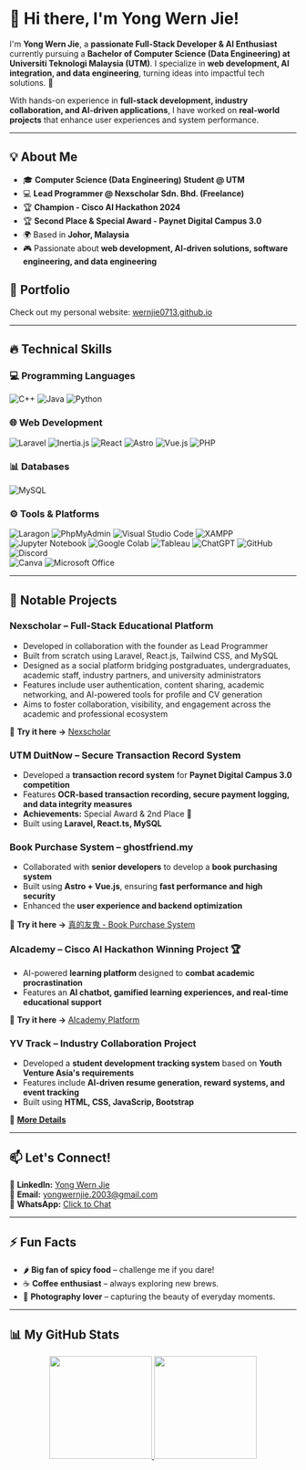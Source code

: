 # 👋 Hi there, I'm Yong Wern Jie!  

I'm **Yong Wern Jie**, a **passionate Full-Stack Developer & AI Enthusiast** currently pursuing a **Bachelor of Computer Science (Data Engineering) at Universiti Teknologi Malaysia (UTM)**. I specialize in **web development, AI integration, and data engineering**, turning ideas into impactful tech solutions. 🚀  

With hands-on experience in **full-stack development, industry collaboration, and AI-driven applications**, I have worked on **real-world projects** that enhance user experiences and system performance.  

---

## 💡 About Me
- 🎓 **Computer Science (Data Engineering) Student @ UTM**  
- 💻 **Lead Programmer @ Nexscholar Sdn. Bhd. (Freelance)**  
- 🏆 **Champion - Cisco AI Hackathon 2024**
- 🏆 **Second Place & Special Award - Paynet Digital Campus 3.0**  
- 🌍 Based in **Johor, Malaysia**  
- 🎮 Passionate about **web development, AI-driven solutions, software engineering, and data engineering**  

## 🔗 Portfolio
Check out my personal website: [wernjie0713.github.io](https://wernjie0713.github.io/)

---

## 🔥 Technical Skills
### 💻 Programming Languages
![C++](https://img.shields.io/badge/C%2B%2B-%2300599C.svg?style=for-the-badge&logo=c%2B%2B&logoColor=white)
![Java](https://img.shields.io/badge/Java-%23ED8B00.svg?style=for-the-badge&logo=java&logoColor=white)
![Python](https://img.shields.io/badge/Python-3776AB?style=for-the-badge&logo=python&logoColor=white)

### 🌐 Web Development
![Laravel](https://img.shields.io/badge/Laravel-FF2D20?style=for-the-badge&logo=laravel&logoColor=white)
![Inertia.js](https://img.shields.io/badge/Inertia.js-000000?style=for-the-badge)
![React](https://img.shields.io/badge/React-%2320232a.svg?style=for-the-badge&logo=react&logoColor=%2361DAFB)
![Astro](https://img.shields.io/badge/Astro-FF5D01?style=for-the-badge&logo=astro&logoColor=white)
![Vue.js](https://img.shields.io/badge/Vue.js-4FC08D?style=for-the-badge&logo=vue.js&logoColor=white)
![PHP](https://img.shields.io/badge/PHP-777BB4?style=for-the-badge&logo=php&logoColor=white)

### 📊 Databases
![MySQL](https://img.shields.io/badge/MySQL-005C84?style=for-the-badge&logo=mysql&logoColor=white)

### ⚙️ Tools & Platforms
![Laragon](https://img.shields.io/badge/Laragon-17A2B8?style=for-the-badge)
![PhpMyAdmin](https://img.shields.io/badge/phpMyAdmin-6C5CE7?style=for-the-badge)
![Visual Studio Code](https://img.shields.io/badge/Visual%20Studio%20Code-0078d7.svg?style=for-the-badge&logo=visual-studio-code&logoColor=white)
![XAMPP](https://img.shields.io/badge/XAMPP-FB7A24?style=for-the-badge)
![Jupyter Notebook](https://img.shields.io/badge/Jupyter-FA0F00?style=for-the-badge&logo=jupyter&logoColor=white)
![Google Colab](https://img.shields.io/badge/Google%20Colab-F9AB00?style=for-the-badge&logo=googlecolab&logoColor=white)
![Tableau](https://img.shields.io/badge/Tableau-E97627?style=for-the-badge&logo=tableau&logoColor=white)
![ChatGPT](https://img.shields.io/badge/ChatGPT-%2325A162.svg?style=for-the-badge&logo=openai&logoColor=white)
![GitHub](https://img.shields.io/badge/GitHub-181717?style=for-the-badge&logo=github&logoColor=white)
![Discord](https://img.shields.io/badge/Discord-5865F2?style=for-the-badge&logo=discord&logoColor=white)  
![Canva](https://img.shields.io/badge/Canva-%2300C4CC.svg?style=for-the-badge&logo=Canva&logoColor=white)
![Microsoft Office](https://img.shields.io/badge/Microsoft_Office-D83B01?style=for-the-badge&logo=microsoft-office&logoColor=white)

---

## 🚀 Notable Projects
### **Nexscholar – Full-Stack Educational Platform**
- Developed in collaboration with the founder as Lead Programmer
- Built from scratch using Laravel, React.js, Tailwind CSS, and MySQL
- Designed as a social platform bridging postgraduates, undergraduates, academic staff, industry partners, and university administrators
- Features include user authentication, content sharing, academic networking, and AI-powered tools for profile and CV generation
- Aims to foster collaboration, visibility, and engagement across the academic and professional ecosystem

🔗 **Try it here →** [Nexscholar](https://nexscholar.com/)

### **UTM DuitNow – Secure Transaction Record System**
- Developed a **transaction record system** for **Paynet Digital Campus 3.0 competition**  
- Features **OCR-based transaction recording, secure payment logging, and data integrity measures**  
- **Achievements:** Special Award & 2nd Place 🏅  
- Built using **Laravel, React.ts, MySQL**  

### **Book Purchase System – ghostfriend.my**
- Collaborated with **senior developers** to develop a **book purchasing system**  
- Built using **Astro + Vue.js**, ensuring **fast performance and high security**  
- Enhanced the **user experience and backend optimization**

🔗 **Try it here →** [真的友鬼 - Book Purchase System](https://ghostfriend.my/)

### **AIcademy – Cisco AI Hackathon Winning Project 🏆**
- AI-powered **learning platform** designed to **combat academic procrastination**  
- Features an **AI chatbot, gamified learning experiences, and real-time educational support**  

🔗 **Try it here →** [AIcademy Platform](https://aicademy-platform.web.app/)  
  
### **YV Track – Industry Collaboration Project**
- Developed a **student development tracking system** based on **Youth Venture Asia's requirements**  
- Features include **AI-driven resume generation, reward systems, and event tracking**  
- Built using **HTML, CSS, JavaScrip, Bootstrap**  

🔗 **[More Details](https://drive.google.com/drive/folders/1rz07MxonoSbPA39k-OffWWP7t8yFdmxW)**  


---

## 📫 Let's Connect!  
🔗 **LinkedIn:** [Yong Wern Jie](https://www.linkedin.com/in/yong-wern-jie-0a5b90261/)  
📧 **Email:** [yongwernjie.2003@gmail.com](mailto:yongwernjie.2003@gmail.com)  
📱 **WhatsApp:** [Click to Chat](https://wa.me/1135752400)  

---

## ⚡ Fun Facts
- 🌶 **Big fan of spicy food** – challenge me if you dare!  
- ☕ **Coffee enthusiast** – always exploring new brews.  
- 📸 **Photography lover** – capturing the beauty of everyday moments.  

---

## 📊 My GitHub Stats
<p align="center">
  <a href="https://github.com/Wernjie0713">
    <img height="180em" src="https://github-readme-stats.vercel.app/api?username=Wernjie0713&show_icons=true&count_private=true&theme=react" />
    <img height="180em" src="https://github-readme-stats.vercel.app/api/top-langs/?username=Wernjie0713&layout=compact&langs_count=6&theme=react" />
  </a>
</p>
